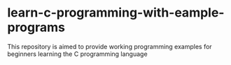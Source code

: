 # learn-c-programming-with-eample-programs

This repository is aimed to provide  working programming examples for beginners learning 
the C programming language
